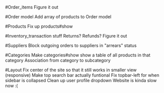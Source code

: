 #Order_items
  Figure it out

#Order model
  Add array of products to Order model

#Products
  Fix up products#show

#Inventory_transaction stuff
  Returns?
  Refunds?
  Figure it out

#Suppliers
  Block outgoing orders to suppliers in "arrears" status

#Categories
  Make categories#show show a table of all products in that category
  Association from category to subcategory  

#Layout
  Fix center of the site so that it still works in smaller view (responsive)
  Make top search bar actually funtional
  Fix topbar-left for when sidebar is collapsed
  Clean up user profile dropdown
  Website is kinda slow now :(
